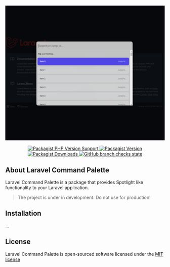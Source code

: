 <p align="center">
    <img src="https://raw.githubusercontent.com/isaeken/laravel-command-palette/master/art/screenshot.png" alt="Laravel Command Palette" />
</p>

<p align="center">
    <a href="https://github.com/isaeken/laravel-command-palette">
        <img src="https://img.shields.io/packagist/php-v/isaeken/laravel-command-palette" alt="Packagist PHP Version Support" />
    </a>
    <a href="https://github.com/isaeken/laravel-command-palette">
        <img src="https://img.shields.io/packagist/v/isaeken/laravel-command-palette" alt="Packagist Version" />
    </a>
    <a href="https://github.com/isaeken/laravel-command-palette">
        <img src="https://img.shields.io/packagist/dt/isaeken/laravel-command-palette" alt="Packagist Downloads" />
    </a>
    <a href="https://github.com/isaeken/laravel-command-palette">
        <img src="https://img.shields.io/github/checks-status/isaeken/laravel-command-palette/master" alt="GitHub branch checks state" />
    </a>
</p>

## About Laravel Command Palette

Laravel Command Palette is a package that provides Spotlight like functionality to your Laravel application.

> The project is under in development. Do not use for production!

## Installation

...

## License

Laravel Command Palette is open-sourced software licensed under the [MIT license](LICENSE.md)
